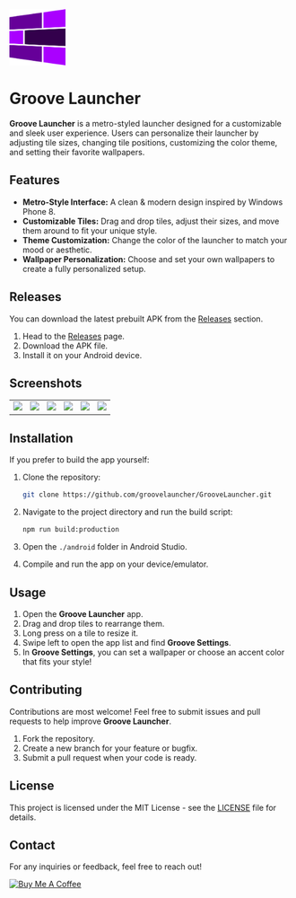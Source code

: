 <img src="metadata/en-US/images/icon-transparent.png" width=100 style="margin-right:10px;">
<h1 style="display: flex;align-items: center;">Groove Launcher</h1>

**Groove Launcher** is a metro-styled launcher designed for a customizable and sleek user experience. Users can personalize their launcher by adjusting tile sizes, changing tile positions, customizing the color theme, and setting their favorite wallpapers.

## Features

- **Metro-Style Interface:** A clean & modern design inspired by Windows Phone 8.
- **Customizable Tiles:** Drag and drop tiles, adjust their sizes, and move them around to fit your unique style.
- **Theme Customization:** Change the color of the launcher to match your mood or aesthetic.
- **Wallpaper Personalization:** Choose and set your own wallpapers to create a fully personalized setup.

## Releases

You can download the latest prebuilt APK from the [Releases](https://github.com/groovelauncher/GrooveLauncher/releases) section.

1. Head to the [Releases](https://github.com/groovelauncher/GrooveLauncher/releases) page.
2. Download the APK file.
3. Install it on your Android device.

## Screenshots

<table>
    <tr>
        <td><img src="metadata/screenshots/phoneScreenshots/ss0.png"></td>
        <td><img src="metadata/screenshots/phoneScreenshots/ss1.png"></td>
        <td><img src="metadata/screenshots/phoneScreenshots/ss2.png"></td>
        <td><img src="metadata/screenshots/phoneScreenshots/ss3.png"></td>
        <td><img src="metadata/screenshots/phoneScreenshots/ss4.png"></td>
        <td><img src="metadata/screenshots/phoneScreenshots/ss5.png"></td>
    </tr>
</table>

## Installation

If you prefer to build the app yourself:

1. Clone the repository:

   ```bash
   git clone https://github.com/groovelauncher/GrooveLauncher.git
   ```

2. Navigate to the project directory and run the build script:

   ```bash
   npm run build:production
   ```

3. Open the `./android` folder in Android Studio.
4. Compile and run the app on your device/emulator.

## Usage

1. Open the **Groove Launcher** app.
2. Drag and drop tiles to rearrange them.
3. Long press on a tile to resize it.
4. Swipe left to open the app list and find **Groove Settings**.
5. In **Groove Settings**, you can set a wallpaper or choose an accent color that fits your style!

## Contributing

Contributions are most welcome! Feel free to submit issues and pull requests to help improve **Groove Launcher**.

1. Fork the repository.
2. Create a new branch for your feature or bugfix.
3. Submit a pull request when your code is ready.

## License

This project is licensed under the MIT License - see the [LICENSE](LICENSE) file for details.

## Contact

For any inquiries or feedback, feel free to reach out!

<a href="https://www.buymeacoffee.com/berkaytumal" target="_blank"><img src="https://cdn.buymeacoffee.com/buttons/v2/default-yellow.png" alt="Buy Me A Coffee" style="height: 60px !important;width: 217px !important;" ></a>
